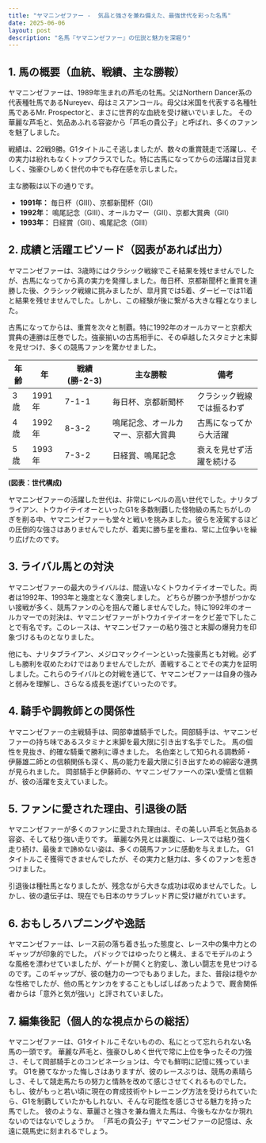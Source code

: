 ```yaml
---
title: "ヤマニンゼファー -  気品と強さを兼ね備えた、最強世代を彩った名馬"
date: 2025-06-06
layout: post
description: "名馬『ヤマニンゼファー』の伝説と魅力を深堀り"
---
```


## 1. 馬の概要（血統、戦績、主な勝鞍）

ヤマニンゼファーは、1989年生まれの芦毛の牡馬。父はNorthern Dancer系の代表種牡馬であるNureyev、母はミスアンコール。母父は米国を代表する名種牡馬であるMr. Prospectorと、まさに世界的な血統を受け継いでいました。  その華麗な芦毛と、気品あふれる容姿から「芦毛の貴公子」と呼ばれ、多くのファンを魅了しました。

戦績は、22戦9勝。G1タイトルこそ逃しましたが、数々の重賞競走で活躍し、その実力は紛れもなくトップクラスでした。特に古馬になってからの活躍は目覚ましく、強豪ひしめく世代の中でも存在感を示しました。

主な勝鞍は以下の通りです。

* **1991年：**  毎日杯（GIII）、京都新聞杯（GII）
* **1992年：**  鳴尾記念（GIII）、オールカマー（GII）、京都大賞典（GII）
* **1993年：**  日経賞（GII）、鳴尾記念（GIII）


## 2. 成績と活躍エピソード（図表があれば出力）

ヤマニンゼファーは、3歳時にはクラシック戦線でこそ結果を残せませんでしたが、古馬になってから真の実力を発揮しました。毎日杯、京都新聞杯と重賞を連勝した後、クラシック戦線に挑みましたが、皐月賞では5着、ダービーでは11着と結果を残せませんでした。しかし、この経験が後に繋がる大きな糧となりました。

古馬になってからは、重賞を次々と制覇。特に1992年のオールカマーと京都大賞典の連勝は圧巻でした。強豪揃いの古馬相手に、その卓越したスタミナと末脚を見せつけ、多くの競馬ファンを驚かせました。

| 年齢 | 年 | 戦績 (勝-2-3) | 主な勝鞍 | 備考 |
|---|---|---|---|---|
| 3歳 | 1991年 | 7-1-1 | 毎日杯、京都新聞杯 | クラシック戦線では振るわず |
| 4歳 | 1992年 | 8-3-2 | 鳴尾記念、オールカマー、京都大賞典 | 古馬になってから大活躍 |
| 5歳 | 1993年 | 7-3-2 | 日経賞、鳴尾記念 |  衰えを見せず活躍を続ける |


**(図表：世代構成)**

ヤマニンゼファーの活躍した世代は、非常にレベルの高い世代でした。ナリタブライアン、トウカイテイオーといったG1を多数制覇した怪物級の馬たちがしのぎを削る中、ヤマニンゼファーも堂々と戦いを挑みました。彼らを凌駕するほどの圧倒的な強さはありませんでしたが、着実に勝ち星を重ね、常に上位争いを繰り広げたのです。


## 3. ライバル馬との対決

ヤマニンゼファーの最大のライバルは、間違いなくトウカイテイオーでした。両者は1992年、1993年と幾度となく激突しました。  どちらが勝つか予想がつかない接戦が多く、競馬ファンの心を掴んで離しませんでした。特に1992年のオールカマーでの対決は、ヤマニンゼファーがトウカイテイオーをクビ差で下したことで有名です。このレースは、ヤマニンゼファーの粘り強さと末脚の爆発力を印象づけるものとなりました。

他にも、ナリタブライアン、メジロマックイーンといった強豪馬とも対戦。必ずしも勝利を収めたわけではありませんでしたが、善戦することでその実力を証明しました。これらのライバルとの対戦を通じて、ヤマニンゼファーは自身の強みと弱みを理解し、さらなる成長を遂げていったのです。


## 4. 騎手や調教師との関係性

ヤマニンゼファーの主戦騎手は、岡部幸雄騎手でした。岡部騎手は、ヤマニンゼファーの持ち味であるスタミナと末脚を最大限に引き出す名手でした。  馬の個性を見抜き、的確な騎乗で勝利に導きました。  名伯楽として知られる調教師・伊藤雄二師との信頼関係も深く、馬の能力を最大限に引き出すための綿密な連携が見られました。  岡部騎手と伊藤師の、ヤマニンゼファーへの深い愛情と信頼が、彼の活躍を支えていました。


## 5. ファンに愛された理由、引退後の話

ヤマニンゼファーが多くのファンに愛された理由は、その美しい芦毛と気品ある容姿、そして粘り強い走りです。  華麗な外見とは裏腹に、レースでは粘り強く走り続け、最後まで諦めない姿は、多くの競馬ファンに感動を与えました。  G1タイトルこそ獲得できませんでしたが、その実力と魅力は、多くのファンを惹きつけました。

引退後は種牡馬となりましたが、残念ながら大きな成功は収めませんでした。しかし、彼の遺伝子は、現在でも日本のサラブレッド界に受け継がれています。


## 6. おもしろハプニングや逸話

ヤマニンゼファーは、レース前の落ち着き払った態度と、レース中の集中力とのギャップが印象的でした。  パドックではゆったりと構え、まるでモデルのような風格を漂わせていましたが、ゲートが開くと豹変し、激しい闘志を見せつけるのです。このギャップが、彼の魅力の一つでもありました。また、普段は穏やかな性格でしたが、他の馬とケンカをすることもしばしばあったようで、厩舎関係者からは「意外と気が強い」と評されていました。


## 7. 編集後記（個人的な視点からの総括）

ヤマニンゼファーは、G1タイトルこそないものの、私にとって忘れられない名馬の一頭です。  華麗な芦毛と、強豪ひしめく世代で常に上位を争ったその力強さ、そして岡部騎手とのコンビネーションは、今でも鮮明に記憶に残っています。  G1を勝てなかった悔しさはありますが、彼のレースぶりは、競馬の素晴らしさ、そして競走馬たちの努力と情熱を改めて感じさせてくれるものでした。  もし、彼がもっと若い頃に現在の育成技術やトレーニング方法を受けられていたら、G1を制覇していたかもしれない、そんな可能性を感じさせる魅力を持った馬でした。  彼のような、華麗さと強さを兼ね備えた馬は、今後もなかなか現れないのではないでしょうか。  「芦毛の貴公子」ヤマニンゼファーの記憶は、永遠に競馬史に刻まれるでしょう。
